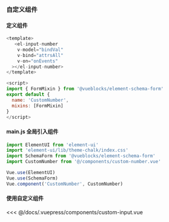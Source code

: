 ### 自定义组件

#### 定义组件
``` js
<template>
   <el-input-number 
    v-model="bindVal"
    v-bind="attrsAll"
    v-on="onEvents"
  ></el-input-number>
</template>

<script>
import { FormMixin } from '@vueblocks/element-schema-form'
export default {
  name: 'CustomNumber',
  mixins: [FormMixin]
}
</script>
```

#### main.js 全局引入组件
``` js
import ElementUI from 'element-ui'
import 'element-ui/lib/theme-chalk/index.css'
import SchemaForm from '@vueblocks/element-schema-form'
import CustomNumber from '@/components/custom-number.vue'

Vue.use(ElementUI)
Vue.use(SchemaForm)
Vue.component('CustomNumber', CustomNumber)
```

#### 使用自定义组件

<code-contain compName="CustomInput" link="https://codesandbox.io/s/zidingyizujian-qk1h8?fontsize=14">  
<<< @/docs/.vuepress/components/custom-input.vue
</code-contain>